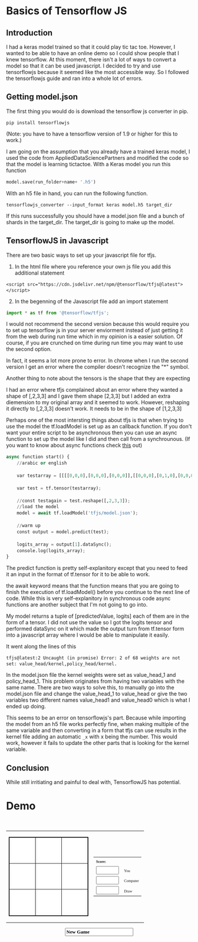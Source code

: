 
# Basics of Tensorflow JS

## Introduction
I had a keras model trained so that it could play tic tac toe. However, I wanted to be able to have an online demo so I could show people that I knew tensorflow. At this moment, there isn't a lot of ways to convert a model so that it can be used javascript. I decided to try and use tensorflowjs because it seemed like the most accessible way. So I followed the tensorflowjs guide and ran into a whole lot of errors.

## Getting model.json
The first thing you would do is download the tensorflow js converter in pip.
```
pip install tensorflowjs
```
(Note: you have to have a tensorflow version of 1.9 or higher for this to work.)

I am going on the assumption that you already have a trained keras model, I used the code from AppliedDataSciencePartners and modified the code so that the model is learning tictactoe. With a Keras model you run this function
```python
model.save(run_folder+name+ '.h5')
```

With an h5 file in hand, you can run the following function.
```
tensorflowjs_converter --input_format keras model.h5 target_dir
```
If this runs successfully you should have a model.json file and a bunch of shards in the target_dir. The target_dir is going to make up the model.

## TensorflowJS in Javascript	
There are two basic ways to set up your javascript file for tfjs.
1. In the html file where you reference your own js file you add this additional statement
```
<script src="https://cdn.jsdelivr.net/npm/@tensorflow/tfjs@latest"> </script>
```
2. In the begenning of the Javascript file add an import statement
```javascript
import * as tf from '@tensorflow/tfjs';
```
I would not recommend the second version because this would require you to set up tensorflow js in your server enviorment instead of just getting it from the web during run time which in my opinion is a easier solution. Of course, if you are crunched on time during run time you may want to use the second option.

In fact, it seems a lot more prone to error. In chrome when I run the second version I get an error where the compiler doesn't recognize the "*" symbol.

Another thing to note about the tensors is the shape that they are expecting

I had an error where tfjs complained about an error where they wanted a shape of [,2,3,3] and I gave them shape [2,3,3] but I added an extra diemension to my original array and it seemed to work. However, reshaping it directly to [,2,3,3] doesn't work. It needs to be in the shape of [1,2,3,3]

Perhaps one of the most intersting things about tfjs is that when trying to use the model the tf.loadModel is set up as an callback function. If you don't want your entire script to be asynchronous then you can use an async function to set up the model like I did and then call from a synchrounous.
(If you want to know about async functions check [this](https://medium.com/codebuddies/getting-to-know-asynchronous-javascript-callbacks-promises-and-async-await-17e0673281ee) out)
```python
async function start() {
    //arabic or english
    
    var testarray = [[[[0,0,0],[0,0,0],[0,0,0]],[[0,0,0],[0,1,0],[0,0,0]]]];

    var test = tf.tensor(testarray);

    //const testagain = test.reshape([,2,3,3]);
    //load the model 
    model = await tf.loadModel('tfjs/model.json');
    
    //warm up 
    const output = model.predict(test);
    
    logits_array = output[1].dataSync();
    console.log(logits_array);
}
```
The predict function is pretty self-explanitory except that you need to feed it an input in the format of tf.tensor for it to be able to work.

the await keyword means that the function means that you are going to finish the execution of tf.loadModel() before you continue to the next line of code. While this is very self-explanitory in synchronous code async functions are another subject that I'm not going to go into.

My model returns a tuple of [predictedValue, logits] each of them are in the form of a tensor. I did not use the value so I got the logits tensor and performed dataSync on it which made the output turn from tf.tensor form into a javascript array where I would be able to manipulate it easily.

It went along the lines of this 
```
tfjs@latest:2 Uncaught (in promise) Error: 2 of 68 weights are not set: value_head/kernel,policy_head/kernel.
```
In the model.json file the kernel weights were set as value_head_1 and policy_head_1. This problem originates from having two variables with the same name. There are two ways to solve this, to manually go into the model.json file and change the value_head_1 to value_head or give the two variables two different names value_head1 and value_head0 which is what I ended up doing.

This seems to be an error on tensorflowjs's part. Because while importing the model from an h5 file works perfectly fine, when making multiple of the same variable and then converting in a form that tfjs can use results in the kernel file adding an automatic ```_x``` with x being the number. This would work, however it fails to update the other parts that is looking for the kernel variable.

## Conclusion
While still irritiating and painful to deal with, TensorflowJS has potential.

# Demo
<html>
<head>
<script src="https://cdn.jsdelivr.net/npm/@tensorflow/tfjs@latest"> </script>


<script src="backend.js" defer></script> 
<img border="0" height="0"
src="krestik.gif" width="0">
<img border="0" height="0"
src="nolik.gif" width="0">
</head>
<body>
	
<form name="game">
<div align="center"><center><table border="0">
<TBODY>
<tr>
<td><table border="1" borderColor="#000000" cellPadding="0" cellSpacing="0">
<TBODY>
<tr>
<td><a id ="A"><img border="0" height="61" name="A"
src="blank.jpg" width="56"></a></td>
<td><a id ="B"><img border="0" height="61" name="B"
src="blank.jpg" width="56"></a></td>
<td><a id = "C"><img border="0" height="61" name="C"
src="blank.jpg" width="56"></a></td>
</tr>
<tr>
<td><a id="D"><img border="0" height="61" name="D"
src="blank.jpg" width="56"></a></td>
<td><a id = "E"><img border="0" height="61" name="E"
src="blank.jpg" width="56"></a></td>
<td><a id="F"><img border="0" height="61" name="F"
src="blank.jpg" width="56"></a></td>
</tr>
<tr>
<td><a id="G"><img border="0" height="61" name="G"
src="blank.jpg" width="56"></a></td>
<td><a id="H"><img border="0" height="61" name="H"
src="blank.jpg" width="56"></a></td>
<td><a id = "I"><img border="0" height="61" name="I"
src="blank.jpg" width="56"></a></td>
</tr>
</TBODY>
</table>
</td>
<td><table>
<TBODY>
<tr colspan="2">
<td><font face="MS Sans Serif" size="1"><b>Score:</b></font></td>
</tr>
<tr>
<td><font face="MS Sans Serif" size="1"><input name="you" size="5"
style="font-family: MS Sans Serif; font-size: 1"></font></td>
<td><font face="MS Sans Serif" size="1">You</font></td>
</tr>
<tr>
<td><font face="MS Sans Serif" size="1"><input name="computer" size="5"
style="font-family: MS Sans Serif; font-size: 1"></font></td>
<td><font face="MS Sans Serif" size="1">Computer</font></td>
</tr>
<tr>
<td><font face="MS Sans Serif" size="1"><input name="ties" size="5"
style="font-family: MS Sans Serif; font-size: 1"></font></td>
<td><font face="MS Sans Serif" size="1">Draw</font></td>
</tr>
</TBODY>
</table>
</td>
</tr>
</TBODY>
</table>
</center></div><div align="center"><center><p><input id ="button"
value="New Game"
style="font-family: MS Sans Serif; font-size: 1; font-weight: bold"> </p>
</center></div>
</form> 

</body>
</html>